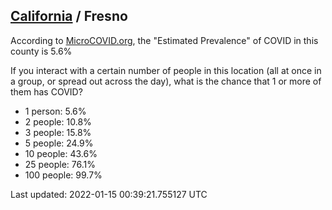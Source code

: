 
## [California](/united-states/california) / Fresno

According to [MicroCOVID.org](http://microcovid.org),
the "Estimated Prevalence" of COVID in this county is 5.6%

If you interact with a certain number of people in this location
(all at once in a group, or spread out across the day), what is the chance that
1 or more of them has COVID?

- 1 person: 5.6%
- 2 people: 10.8%
- 3 people: 15.8%
- 5 people: 24.9%
- 10 people: 43.6%
- 25 people: 76.1%
- 100 people: 99.7%

Last updated: 2022-01-15 00:39:21.755127 UTC

